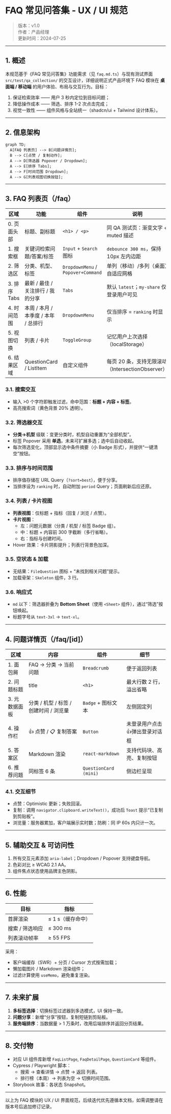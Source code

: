 # FAQ 常见问答集 - UX / UI 规范

> 版本：v1.0  
> 作者：产品经理  
> 更新时间：2024-07-25

---

## 1. 概述

本规范基于《FAQ 常见问答集》功能需求（见 `faq.md.ts`）与现有测试界面 `src/test/qa_collection/` 的交互设计，详细说明正式产品环境下 FAQ 模块在 **桌面端 / 移动端** 的用户体验、布局与交互行为。目标：

1. 保证检索效率 —— 用户 3 秒内定位到目标问题；
2. 降低操作成本 —— 筛选、排序 1-2 次点击完成；
3. 视觉一致性 —— 组件风格与全站统一（shadcn/ui + Tailwind 设计体系）。

---

## 2. 信息架构

```mermaid
graph TD;
  A[FAQ 列表页] --> B[问题详情页];
  B --> C[点赞 / 复制动作];
  A --> D[筛选器 Popover / Dropdown];
  A --> E[排序 Tabs];
  A --> F[时间范围 Dropdown];
  A --> G[列表视图切换按钮];
```

---

## 3. FAQ 列表页（/faq）

| 区域 | 功能 | 组件 | 说明 |
|---|---|---|---|
| 0. 页面头部 | 标题、副标题 | `<h1> / <p>` | 同 QA 测试页：渐变文字 + muted 描述 |
| 1. 搜索框 | 关键词检索问题/答案/标签 | `Input` + `Search` 图标 | `debounce 300 ms`，保持 10px 左内边距 ||
| 2. 筛选区 | 分类、机型、标签 | `DropdownMenu` / `Popover+Command` | 单列（移动）/多列（桌面）自适应网格 |
| 3. 排序 Tabs | 最新 / 最佳 / 关注排行 / 我的分享 | `Tabs` | 默认 `latest`；`my-share` 仅登录用户可见 |
| 4. 时间范围 | 本周 / 本月 / 本季度 / 本年 / 总排行 | `DropdownMenu` | 仅当排序 = `ranking` 时显示 |
| 5. 视图切换 | 列表 / 卡片 | `ToggleGroup` | 记忆用户上次选择（localStorage） |
| 6. 结果区域 | QuestionCard / ListItem | 自定义组件 | 每页 20 条，支持无限滚动（IntersectionObserver） |

### 3.1. 搜索交互
- 输入 >0 个字符即触发过滤，命中范围：**标题 + 内容 + 标签**。
- 高亮搜索词（黄色背景 20% 透明）。

### 3.2. 筛选器交互
- **分类→机型** 级联：变更分类时，机型自动重置为“全部机型”。
- 标签 Popover 采用 **单选**，未来可扩展多选；选中后自动收起。
- 每次筛选变化，顶部显示选中条件摘要（小 Badge 形式），并提供“一键清空”按钮。

### 3.3. 排序与时间范围
- 排序值存储在 URL Query（`?sort=best`），便于分享。
- 当排序设为 `ranking` 时，自动附加 `period` Query；页面刷新后应还原。

### 3.4. 列表 / 卡片视图
- **列表视图**：仅标题 + 指标（回复 / 浏览 / 点赞）。
- **卡片视图**：
  - 左：问题元数据（分类 / 机型 / 标签 Badge 组）。
  - 中：标题 + 内容前 300 字截断（多行省略）。
  - 右：指标与创建时间。
- Hover 效果：卡片阴影提升；列表行背景色加深。

### 3.5. 空状态 & 加载
- 无结果：`FileQuestion` 图标 + “未找到相关问题”提示。
- 加载骨架：`Skeleton` 组件，3 行。

### 3.6. 响应式
- `md` 以下：筛选器折叠为 **Bottom Sheet**（使用 `<Sheet>` 组件），通过“筛选”按钮唤起。
- 标题字号从 `text-3xl` → `text-xl`。

---

## 4. 问题详情页（/faq/[id]）

| 区域 | 内容 | 组件 | 细节 |
|---|---|---|---|
| 1. 面包屑 | FAQ → 分类 → 当前问题 | `Breadcrumb` | 便于返回列表 |
| 2. 问题标题 | title | `<h1>` | 最大行数 2 行，溢出省略 |
| 3. 元数据面板 | 分类 / 机型 / 标签 / 创建时间 / 浏览量 | `Badge` + 图标文本 | 左侧固定列 |
| 4. 操作栏 | 👍 点赞 / 📋 复制答案 | `Button` | 未登录用户点击👍弹出登录对话框 |
| 5. 答案区 | Markdown 渲染 | `react-markdown` | 支持代码块、高亮、复制按钮 |
| 6. 推荐问题 | 同标签 6 条 | `QuestionCard (mini)` | 侧边栏呈现 |

### 4.1. 交互细节
- 点赞：Optimistic 更新；失败回滚。
- 复制：调用 `navigator.clipboard.writeText()`，成功后 `Toast` 提示“已复制到剪贴板”。
- 浏览量：服务器累加，客户端展示实时数；防刷：同 IP 60s 内只计一次。

---

## 5. 辅助交互 & 可访问性

1. 所有交互元素添加 `aria-label`；Dropdown / Popover 支持键盘导航。
2. 色彩对比 ≥ WCAG 2.1 AA。
3. 组件焦点状态使用品牌主色阴影。

---

## 6. 性能

| 目标 | 指标 |
|---|---|
| 首屏渲染 | ≤ 1 s（缓存命中） |
| 搜索 / 筛选响应 | ≤ 300 ms |
| 列表滚动帧率 | ≥ 55 FPS |

采用：
- 客户端缓存（SWR）+ 分页 / Cursor 方式按需加载；
- 懒加载图片 / Markdown 渲染组件；
- 过滤计算使用 `useMemo`，避免重复渲染。

---

## 7. 未来扩展

1. **多标签选择**：切换标签过滤器到多选模式，UI 保持一致。
2. **问题分享**：新增“分享”按钮，复制短链到剪贴板。
3. **服务端排序**：当数据量 > 1 万条时，改用后端排序并返回分页结果。

---

## 8. 交付物

- 对应 UI 组件库新增 `FaqListPage`, `FaqDetailPage`, `QuestionCard` 等组件。
- Cypress / Playwright 脚本：
  - 搜索 → 查看详情 → 点赞 → 返回 列表。
  - 排行榜（本周）→ 列表为空 → 切换时间范围。
- Storybook 故事：各状态 Snapshot。

---

以上为 FAQ 模块的 UX / UI 界面规范，后续迭代优先遵循本文档，如需调整请在版本号后追加修订记录。 